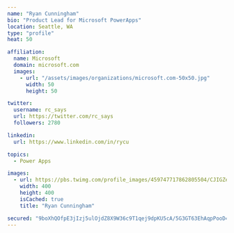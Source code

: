 ```yaml
---
name: "Ryan Cunningham"
bio: "Product Lead for Microsoft PowerApps"
location: Seattle, WA
type: "profile"
heat: 50

affiliation:
  name: Microsoft
  domain: microsoft.com
  images:
    - url: "/assets/images/organizations/microsoft.com-50x50.jpg"
      width: 50
      height: 50

twitter:
  username: rc_says
  url: https://twitter.com/rc_says
  followers: 2780

linkedin:
  url: https://www.linkedin.com/in/rycu

topics:
  - Power Apps

images:
  - url: https://pbs.twimg.com/profile_images/459747717862805504/CJIGZejd_400x400.png
    width: 400
    height: 400
    isCached: true
    title: "Ryan Cunningham"

secured: "9boXhQOfpE3jIzj5ulOjdZ8X9W36c9T1qej9dpKU5cA/5G3GT63EhAqpPooD48cA7d431Ayhek7g8FWChP4DJsW77jpmsyPw9hOmX8L2yIxCPE8FQYuGvjjrS1Y/+6q7h2wXfscmxbYi0+xJ8p7R5Bk+EvZz48VVqnrpX6xABLdNIW6nUWh6EO6IYUhWFQVeHysaWdIAjublHxM9mxvBuwh2IyfXStmCXDVQRaEjgLN5o/HPZnJgMdqglZNJ/tnH0b9swTUXAjtqqaKdPuWdOs/C3R8mgcK9jVLh3Nxx+EiI6XnmADWUZfVWTuPslbso35frC0oO//ILHFu7gPJmdogPg2FoKxopPt2cfpJqzQq74PhC2A6pHI/9alahUKvrIp8lpp1YjdneDqpcapGUFkWa7iVpwaWqau+kLE6IlsI=;3GTPiNtW3pf8WZup6Duq2g=="
---
```


